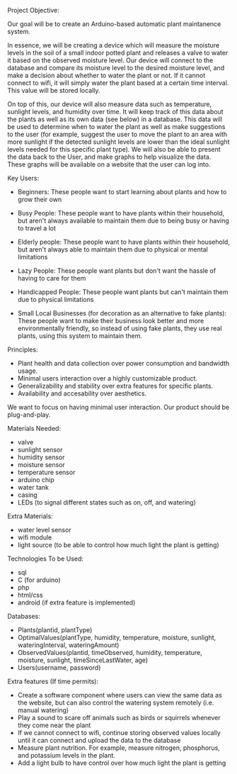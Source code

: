 Project Objective: 

Our goal will be to create an Arduino-based automatic plant maintanence system.

In essence, we will be creating a device which will measure the moisture levels in the soil of a small indoor potted plant and releases a valve to water it based on the observed moisture level. Our device will connect to the database and compare its moisture level to the desired moisture level, and make a decision about whether to water the plant or not. If it cannot connect to wifi, it will simply water the plant based at a certain time interval. This value will be stored locally.

On top of this, our device will also measure data such as temperature, sunlight levels, and humidity over time. It will keep track of this data about the plants as well as its own data (see below) in a database. This data will be used to determine when to water the plant as well as make suggestions to the user (for example, suggest the user to move the plant to an area with more sunlight if the detected sunlight levels are lower than the ideal sunlight levels needed for this specific plant type). We will also be able to present the data back to the User, and make graphs to help visualize the data. These graphs will be available on a website that the user can log into. 



Key Users:
- Beginners:
  These people want to start learning about plants and how to grow their own
  
- Busy People:
  These people want to have plants within their household, but aren't always available to maintain them due to being busy or having to travel a lot
  
- Elderly people:
  These people want to have plants within their household, but aren't always able to maintain them due to physical or mental limitations
  
- Lazy People:
  These people want plants but don't want the hassle of having to care for them
  
- Handicapped People:
  These people want plants but can't maintain them due to physical limitations
  
- Small Local Businesses (for decoration as an alternative to fake plants):
  These people want to make their business look better and more environmentally friendly, so instead of using fake plants, they use real plants, using this system to maintain them.
  

 
Principles: 
  - Plant health and data collection over power consumption and bandwidth usage.
  - Minimal users interaction over a highly customizable product.
  - Generalizability and stability over extra features for specific plants.
  - Availability and accesability over aesthetics.

We want to focus on having minimal user interaction. Our product should be plug-and-play.

Materials Needed:
- valve
- sunlight sensor
- humidity sensor
- moisture sensor
- temperature sensor
- arduino chip
- water tank
- casing
- LEDs (to signal different states such as on, off, and watering)

Extra Materials:
- water level sensor
- wifi module
- light source (to be able to control how much light the plant is getting)

Technologies To be Used:
- sql
- C (for arduino)
- php
- html/css
- android (if extra feature is implemented)


Databases:
- Plants(plantid, plantType)
- OptimalValues(plantType, humidity, temperature, moisture, sunlight, wateringInterval, wateringAmount)
- ObservedValues(plantid, timeObserved, humidity, temperature, moisture, sunlight, timeSinceLastWater, age)
- Users(username, password)


Extra features (If time permits):
- Create a software component where users can view the same data as the website, but can also control the watering system remotely (i.e. manual watering)
- Play a sound to scare off animals such as birds or squirrels whenever they come near the plant
- If we cannot connect to wifi, continue storing observed values locally until it can connect and upload the data to the database
- Measure plant nutrition. For example, measure nitrogen, phosphorus, and potassium levels in the plant.
- Add a light bulb to have control over how much light the plant is getting





